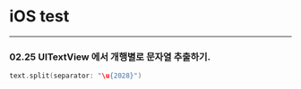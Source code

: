 # iOS test

---

### 02.25 UITextView 에서 개행별로 문자열 추출하기.

```swift
text.split(separator: "\u{2028}")
```



